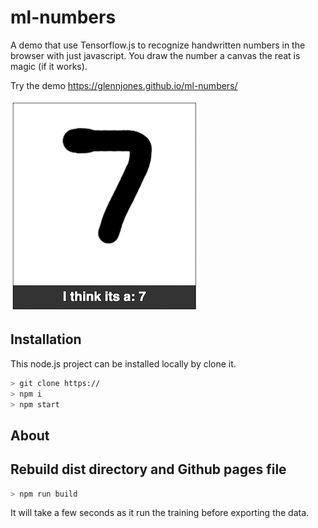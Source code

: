 # ml-numbers

A demo that use Tensorflow.js to recognize handwritten numbers in the browser with just javascript. You draw the number a canvas the reat is magic (if it works).

Try the demo https://glennjones.github.io/ml-numbers/

![Demo interface](public/images/i-think.png)



## Installation

This node.js  project can be installed locally by clone it.

```bash
> git clone https://
> npm i
> npm start
```

## About



## Rebuild dist directory and Github pages file

```bash
> npm run build
```
It will take a few seconds as it run the training before exporting the data.
